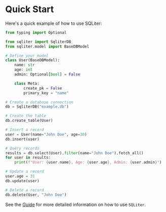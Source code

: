 # Quick Start

Here's a quick example of how to use SQLiter:

```python
from typing import Optional

from sqliter import SqliterDB
from sqliter.model import BaseDBModel

# Define your model
class User(BaseDBModel):
    name: str
    age: int
    admin: Optional[bool] = False

    class Meta:
        create_pk = False
        primary_key = "name"

# Create a database connection
db = SqliterDB("example.db")

# Create the table
db.create_table(User)

# Insert a record
user = User(name="John Doe", age=30)
db.insert(user)

# Query records
results = db.select(User).filter(name="John Doe").fetch_all()
for user in results:
    print(f"User: {user.name}, Age: {user.age}, Admin: {user.admin}")

# Update a record
user.age = 31
db.update(user)

# Delete a record
db.delete(User, "John Doe")
```

See the [Guide](guide/guide.md) for more detailed information on how to use `SQLiter`.
